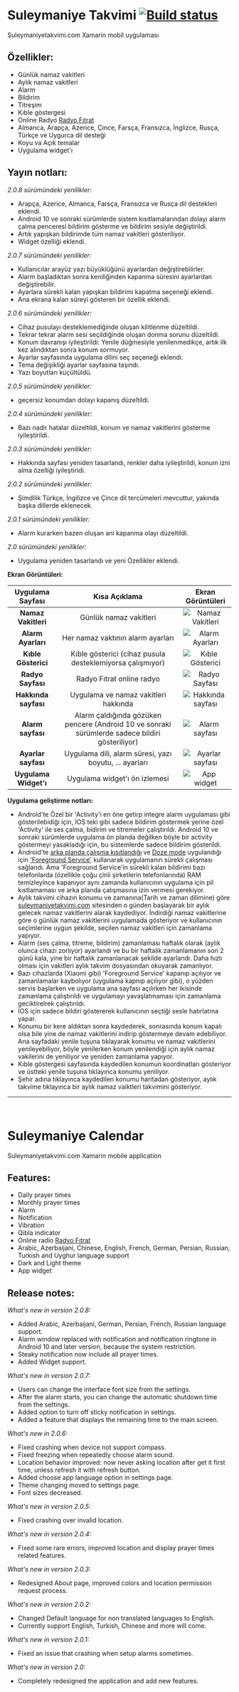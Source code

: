 # Suleymaniye Takvimi [![Build status](https://build.appcenter.ms/v0.1/apps/f227d4b3-61fd-4f14-a8c3-df6b2a0b45bc/branches/master/badge)](https://appcenter.ms)
Suleymaniyetakvimi.com Xamarin mobil uygulaması

## Özellikler:

* Günlük namaz vakitleri
* Aylık namaz vakitleri
* Alarm
* Bildirim
* Titreşim
* Kıble göstergesi
* Online Radyo [Radyo Fıtrat](https://www.radyofitrat.com)
* Almanca, Arapça, Azerice, Çince, Farsça, Fransızca, İnglizce, Rusça, Türkçe ve Uygurca dil desteği
* Koyu va Açık temalar
* Uygulama widget'ı
<!--
**Mevcut Özellikler:**

* Cihazın konumunu alabilir ve ona göre günlük veya aylık namaz vakitlerini görüntüleyebilir.
* Kullanıcı seçtiği ayarlara göre bildirim, titreşim ve sesli hatırlatma yapabilir.
* Arayüzdeki şehir adına tıklayarak haritadaki konumu, aylık takvime tıklayarak aylık namaz vakitlerini gösteriyor, aylık takvim yerel dosyaya kaydediliyor.
* Kıble yönünü belirtmek için bir pusula eklendi (pusula özelliğini desteklemeyen cihazlarda çalışmıyor).
* [Radyo Fıtrat](https://www.radyofitrat.com)'tan çevrimiçi radyo çalabiliyor, radyo web sayfsı ve radyo akışının linklerini gösteriyor.
* Sitelerimiz ve sosyal medya bağlantıları, Namaz vakitleri hakkındakı yazıyı gösteriyor.
* Kullanıcı seçimine göre Türkçe, İnglizce, Almanca, Arapça, Azerice, Farsça, Fransızca, Rusça, Çince ve Uygurca ara yüzü destekler.
* Koyu tema ve açık tema modları var.
* Android için widget özelliği eklendi.


**Yayın notları:**
-->

## Yayın notları:

*2.0.8 sürümündeki yenilikler:*
* Arapça, Azerice, Almanca, Farsça, Fransızca ve Rusça dil destekleri eklendi.
* Android 10 ve sonraki sürümlerde sistem kısıtlamalarından dolayı alarm çalma penceresi bildirim gösterme ve bildirim sesiyle değiştirildi.
* Artık yapışkan bildirimde tüm namaz vakitleri gösteriliyor.
* Widget özelliği eklendi.

*2.0.7 sürümündeki yenilikler:*
* Kullanıcılar arayüz yazı büyüklüğünü ayarlardan değiştirebilirler.
* Alarm başladıktan sonra keniliğinden kapanma süresini ayarlardan değiştirebilir.
* Ayarlara sürekli kalan yapışkan bildirimi kapatma seçeneği eklendi.
* Ana ekrana kalan süreyi gösteren bir özellik eklendi.

*2.0.6 sürümündeki yenilikler:*
* Cihaz pusulayı desteklemediğinde oluşan kilitlenme düzeltildi.
* Tekrar tekrar alarm sesi seçildiğinde oluşan donma sorunu düzeltildi.
* Konum davranışı iyileştirildi: Yenile düğmesiyle yenilenmedikçe, artık ilk kez alındıktan sonra konum sormuyor.
* Ayarlar sayfasında uygulama dilini seç seçeneği eklendi.
* Tema değişikliği ayarlar sayfasına taşındı.
* Yazı boyutları küçültüldü.

*2.0.5 sürümündeki yenilikler:*
* geçersiz konumdan dolayı kapanış düzeltildi.

*2.0.4 sürümündeki yenilikler:*
* Bazı nadir hatalar düzeltildi, konum ve namaz vakitlerini gösterme iyileştirildi.

*2.0.3 sürümündeki yenilikler:*
* Hakkında sayfası yeniden tasarlandı, renkler daha iyileştirildi, konum izni alma özelliği iyileştiridi.

*2.0.2 sürümündeki yenilikler:*
* Şimdilik Türkçe, İngilizce ve Çince dil tercümeleri mevcuttur, yakında başka dillerde eklenecek.

*2.0.1 sürümündeki yenilikler:*
* Alarm kurarken bazen oluşan ani kapanma olayı düzeltildi.

*2.0 sürümündeki yenilikler:*
* Uygulama yeniden tasarlandı ve yeni Özellikler eklendi.


**Ekran Görüntüleri:**
<!--
|   Namaz  Vakitleri   |   Alarm   Ayarları   |   Kıble  Gösterici   |    Radyo  Sayfası    |   Hakkında sayfası   |    Alarm  sayfası    |     App   Widget     |
| :------------------: | :------------------: | :------------------: | :------------------: | :------------------: | :------------------: | :------------------: |
| ![Namaz Vakitleri](Images/NamazVakitleri.png "Namaz Vakitleri") | ![Alarm Ayarları](Images/AlarmAyarlari.png "Alarm Ayarları") | ![Kıble Gösterici](Images/KibleGosterici.png "Kıble Gösterici") | ![Radyo Sayfası](Images/Radyo.png "Radyo Sayfası") | ![Hakkında sayfası](Images/Hakkinda.png "Hakkında sayfası") | ![Alarm sayfası](Images/Alarm.png "Alarm sayfası") | ![App widget](Images/Widget.png "App widget") |

Namaz Vakitleri:    ![Namaz Vakitleri](Images/NamazVakitleri.png "Namaz Vakitleri")
Alarm Ayarları:     ![Alarm Ayarları](Images/AlarmAyarlari.png "Alarm Ayarları")
Kıble Gösterici:    ![Kıble Gösterici](Images/KibleGosterici.png "Kıble Gösterici")
Radyo Sayfası:      ![Radyo Sayfası](Images/Radyo.png "Radyo Sayfası")
Hakkında sayfası:   ![Hakkında sayfası](Images/Hakkinda.png "Hakkında sayfası")
Alarm sayfası:      ![Alarm sayfası](Images/Alarm.png "Alarm sayfası")
-->
|   Uygulama  Sayfası   |     Kısa Açıklama     |   Ekran Görüntüleri   |
| :-------------------: | :-------------------: | :-------------------: |
|    **Namaz Vakitleri**    |    Günlük namaz vakitleri    | ![Namaz Vakitleri](Images/NamazVakitleri.png "Namaz Vakitleri") |
|    **Alarm  Ayarları**    |    Her namaz vaktının alarm ayarları    | ![Alarm Ayarları](Images/AlarmAyarlari.png "Alarm Ayarları") |
|    **Kıble Gösterici**    |    Kıble gösterici (cihaz pusula desteklemiyorsa çalışmıyor)    | ![Kıble Gösterici](Images/KibleGosterici.png "Kıble Gösterici") |
|     **Radyo Sayfası**     |     Radyo Fıtrat online radyo     | ![Radyo Sayfası](Images/Radyo.png "Radyo Sayfası") |
|   **Hakkında  sayfası**   |   Uygulama ve namaz vakitleri hakkında   | ![Hakkında sayfası](Images/Hakkinda.png "Hakkında sayfası") |
|     **Alarm sayfası**     |     Alarm çaldığında gözüken pencere (Android 10 ve sonraki sürümlerde sadece bildiri gösteriliyor)     | ![Alarm sayfası](Images/Alarm.png "Alarm sayfası") |
|   **Ayarlar   sayfası**   |      Uygulama dili, alarm süresi, yazı boyutu, ... ayarları     | ![Ayarlar sayfası](Images/Setting.png "Ayarlar sayfası") |
|   **Uygulama Widget'ı**   |      Uygulama widget'ı ön izlemesi     | ![App widget](Images/Widget.png "App widget") |


**Uygulama geliştirme notları:**
* Android'te Özel bir 'Activity'i en öne getirp integre alarm uygulaması gibi gösterilebidiği için, İOS teki gibi sadece bildirim göstermek yerine özel 'Activity' ile ses çalma, bidirim ve titremeler çalıştırıldı. Android 10 ve sonraki sürümlerde uygulama ön planda değilken böyle bir activity göstermeyi yasakladığı için, bu sistemlerde sadece bildirim gösterildi.
* Android'te [arka planda çalışma kısıtlandığı](https://docs.microsoft.com/en-us/xamarin/android/app-fundamentals/services/#background-execution-limits-in-android-80) ve [Doze mode](https://devblogs.microsoft.com/xamarin/understanding-androids-doze-functionality/) uygulandığı için ['Foreground Service'](https://docs.microsoft.com/en-us/xamarin/android/app-fundamentals/services/foreground-services) kullanarak uygulamanın sürekli çalışması sağlandı. Ama 'Foreground Service'in sürekli kalan bildirimi bazı telefonlarda (özellikle çoğu çinli şirketlerin telefonlarında) RAM temizleyince kapanıyor aynı zamanda kullanıcının uygulama için pil kıstlamaması ve arka planda çalışmasına izin vermesi gerekiyor.
* Aylık takvimi cihazın konumu ve zamanına(Tarih ve zaman dilimine) göre [suleymaniyetakvimi.com](https://www.suleymaniyetakvimi.com) sitesinden o günden başlayarak bir aylık gelecek namaz vakitlerini alarak kaydediyor. İndirdiği namaz vakitlerine göre o günlük namaz vakitlerini uygulamada gösteriyor ve kullanıcının seçimlerine uygun şekilde, seçilen namaz vakitleri için zamanlama yapıyor.
* Alarm (ses çalma, titreme, bildirim) zamanlaması haftalık olarak (aylık olunca cihazı zorlıyor) ayarlandı ve bu bir haftalık zamanlamanın son 2 günü kala, yine bir haftalık zamanlanacak şekilde ayarlandı. Daha hızlı olması için vakitleri aylık takvim dosyasından okuyarak zamanlıyor.
* Bazı cihazlarda (Xiaomi gibi) 'Foreground Service' kapanıp açılıyor ve zamanlamalar kaybolıyor (uygulama kapnıp açılıyor gibi), o yüzden servis başlarken ve uygulama ana sayfası açılırken her ikisinde zamanlama çalıştırıldı ve uygulamayı yavaşlatmaması için zamanlama geciktirelrek çalıştırıldı.
* İOS için sadece bildiri göstererek kullanıcının seçtiği sesle hatırlatma yapar.
* Konumu bir kere aldıktan sonra kaydederek, sonrasında konum kapalı olsa bile yine de namaz vakitlerini indirip göstermeye devam edebiliyor. Ana sayfadaki yenile tuşuna tıklayarak konumu ve namaz vakitlerini yenileyebiliyor, böyle yenilerken konum yenilendiği için aylık namaz vakilerini de yeniliyor ve yeniden zamanlama yapıyor.
* Kıble göstergesi sayfasında kaydedilen konumun koordinatları gösteriyor ve üstteki yenile tuşuna tıklayınca konumu yeniliyor.
* Şehir adına tıklayınca kaydedilen konumu haritadan gösteriyor, aylık takvime tıklayınca bir aylık namaz vaiktleri takvimini gösteriyor.
---
<br>

# Suleymaniye Calendar
Suleymaniyetakvimi.com Xamarin mobile application

## Features:

* Daily prayer times
* Monthly prayer times
* Alarm
* Notification
* Vibration
* Qibla indicator
* Online radio [Radyo Fıtrat](https://www.radyofitrat.com)
* Arabic, Azerbaijani, Chinese, English, French, German, Persian, Russian, Turkish and Uyghur language support
* Dark and Light theme
* App widget
<!--
**Current Features:**
* Get device current location and display corresponding daily or monthly prayer times.
* Reminding with notification, vibration and sound based on user preferences.
* When touch the Monthly time button show up monthly prayer times, monthly prayer times were saved in local file.
* Implementd a compass for indicate qibla direction.
* Online radio from [Radyo Fitrat](https://www.radyofitrat.com) and links for the site and radio schedules.
* Links for our sites and social media, An article about prayer times.
* Support Turkish, English, Arabic, Azerbaijani, Chinese, French, German, Persian, Russian and Uyghur language UI based on the user choice.
* Support dark and light UI mode.
* Android widget support for daily prayer times.


**Release notes:**
-->

## Release notes:

*What's new in version 2.0.8:*
* Added Arabic, Azerbaijani, German, Persian, French, Russian language support.
* Alarm window replaced with notification and notification ringtone in Android 10 and later version, because the system restriction.
* Steaky notification now include all prayer times.
* Added Widget support.

*What's new in version 2.0.7:*
* Users can change the interface font size from the settings.
* After the alarm starts, you can change the automatic shutdown time from the settings.
* Added option to turn off sticky notification in settings.
* Added a feature that displays the remaining time to the main screen.

*What's new in 2.0.6:*
* Fixed crashing when device not support compass.
* Fixed freezing when repeatedly choose alarm sound.
* Location behavior improved: now never asking location after get it first time, unless refresh it with refresh button.
* Added choose app language option in settings page.
* Theme changing moved to settings page.
* Font sizes decreased.

*What's new in version 2.0.5:*
* Fixed crashing over invalid location.

*What's new in version 2.0.4:*
* Fixed some rare errors, improved location and display prayer times related features.

*What's new in version 2.0.3:*
* Redesigned About page, improved colors and location permission request process.

*What's new in version 2.0.2:*
* Changed Default language for non translated languages to English.
* Currently support English, Turkish, Chinese and more will come.

*What's new in version 2.0.1:*
* Fixed an issue that crashing when setup alarms sometimes.

*What's new in version 2.0:*
* Completely redesigned the application and add new features.
